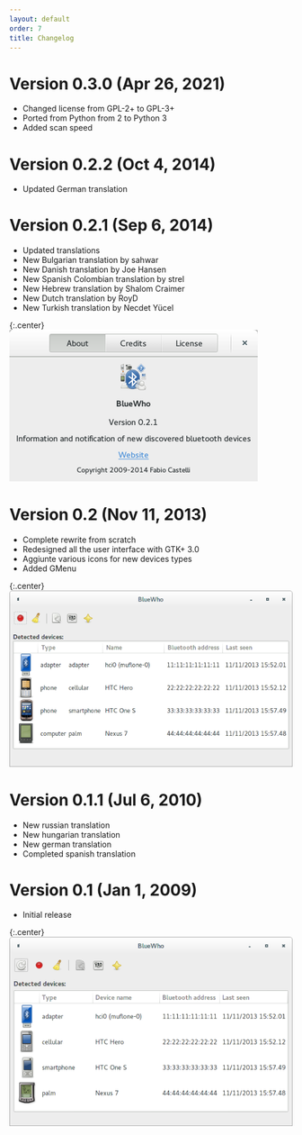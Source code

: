 ```yaml
---
layout: default
order: 7
title: Changelog
---
```

# Version 0.3.0 (Apr 26, 2021)

* Changed license from GPL-2+ to GPL-3+
* Ported from Python from 2 to Python 3
* Added scan speed

# Version 0.2.2 (Oct 4, 2014)

* Updated German translation

# Version 0.2.1 (Sep 6, 2014)

* Updated translations
* New Bulgarian translation by sahwar
* New Danish translation by Joe Hansen
* New Spanish Colombian translation by strel
* New Hebrew translation by Shalom Craimer
* New Dutch translation by RoyD
* New Turkish translation by Necdet Yücel

{:.center}
![About dialog for BlueWho 0.2.1](/resources/bluewho/archive/v0.2.1/english/about.png)

# Version 0.2 (Nov 11, 2013)

* Complete rewrite from scratch
* Redesigned all the user interface with GTK+ 3.0
* Aggiunte various icons for new devices types
* Added GMenu

{:.center}
![Main window for BlueWho 0.2](/resources/bluewho/archive/v0.2/english/main.png)

# Version 0.1.1 (Jul 6, 2010)

* New russian translation
* New hungarian translation
* New german translation
* Completed spanish translation

# Version 0.1 (Jan 1, 2009)

* Initial release

{:.center}
![Main window for BlueWho 0.1](/resources/bluewho/archive/v0.1/english/main.png)